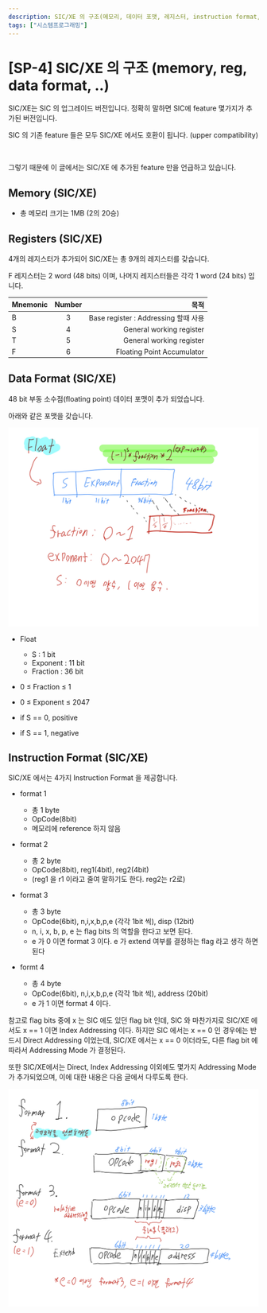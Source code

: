 ```yaml
---
description: SIC/XE 의 구조(메모리, 데이터 포맷, 레지스터, instruction format, ...)에 대해 알아보자
tags: ["시스템프로그래밍"]
---
```

# [SP-4] SIC/XE 의 구조 (memory, reg, data format, ..)

SIC/XE는 SIC 의 업그레이드 버전입니다. 정확히 말하면 SIC에 feature 몇가지가 추가된 버전입니다. 

SIC 의 기존 feature 들은 모두 SIC/XE 에서도 호환이 됩니다. (upper compatibility)

<br>

그렇기 때문에 이 글에서는 SIC/XE 에 추가된 feature 만을 언급하고 있습니다. 

## Memory (SIC/XE)

- 총 메모리 크기는 1MB (2의 20승)

## Registers (SIC/XE)

4개의 레지스터가 추가되어 SIC/XE는 총 9개의 레지스터를 갖습니다. 

F 레지스터는 2 word (48 bits) 이며, 나머지 레지스터들은 각각 1 word (24 bits) 입니다.

 

| Mnemonic | Number | 목적 |
|:--------|:--------:|--------:|
| B | 3 | Base register : Addressing 할때 사용|
| S | 4 | General working register |
| T | 5 | General working register |
| F | 6 | Floating Point Accumulator | 

## Data Format (SIC/XE)

48 bit 부동 소수점(floating point) 데이터 포맷이 추가 되었습니다. 

아래와 같은 포맷을 갖습니다.

![](/images/sicxe-float.png)

- Float
    - S : 1 bit
    - Exponent : 11 bit
    - Fraction : 36 bit

- 0 ≤ Fraction ≤ 1
- 0 ≤ Exponent ≤ 2047
- if S == 0, positive
- if S == 1, negative

## Instruction Format (SIC/XE)

SIC/XE 에서는 4가지 Instruction Format 을 제공합니다. 

- format 1
    - 총 1 byte
    - OpCode(8bit)
    - 메모리에 reference 하지 않음

- format 2
    - 총 2 byte
    - OpCode(8bit), reg1(4bit), reg2(4bit)
    - (reg1 을 r1 이라고 줄여 말하기도 한다. reg2는 r2로)

- format 3
    - 총 3 byte
    - OpCode(6bit), n,i,x,b,p,e (각각 1bit 씩), disp (12bit)
    - n, i, x, b, p, e 는 flag bits 의 역할을 한다고 보면 된다.
    - e 가 0 이면 format 3 이다. e 가 extend 여부를 결정하는 flag 라고 생각 하면 된다

- formt 4
    - 총 4 byte
    - OpCode(6bit), n,i,x,b,p,e (각각 1bit 씩), address (20bit)
    - e 가 1 이면 format 4 이다.

참고로 flag bits 중에 x 는 SIC 에도 있던 flag bit 인데, SIC 와 마찬가지로 SIC/XE 에서도 x == 1 이면 Index Addressing 이다. 하지만 SIC 에서는 x == 0 인 경우에는 반드시 Direct Addressing 이었는데, SIC/XE 에서는 x == 0 이더라도, 다른 flag bit 에 따라서 Addressing Mode 가 결정된다. 

또한 SIC/XE에서는 Direct, Index Addressing 이외에도 몇가지 Addressing Mode 가 추가되었으며, 이에 대한 내용은 다음 글에서 다루도록 한다.

![](/images/sicxe-formats.png)